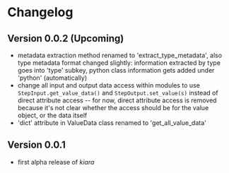 # Changelog


## Version 0.0.2 (Upcoming)

- metadata extraction method renamed to 'extract_type_metadata', also type metadata format changed slightly: information extracted by type goes into 'type' subkey, python class information gets added under 'python' (automatically)
- change all input and output data access within modules to use ``StepInput.get_value_data()`` and ``StepOutput.set_value(s)`` instead of direct attribute access -- for now, direct attribute access is removed because it's not clear whether the access should be for the value object, or the data itself
- 'dict' attribute in ValueData class renamed to 'get_all_value_data'

## Version 0.0.1

- first alpha release of *kiara*
